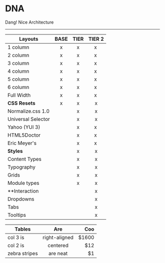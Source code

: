 # DNA #
Dang! Nice Architecture

---


| Layouts            | BASE | TIER | TIER 2 |
| ------------------ |:----:|:----:| :-----:|
| 1 column           | x    | x    | x      |
| 2 column           | x    | x    | x      |
| 3 column           | x    | x    | x      |
| 4 column           | x    | x    | x      |
| 5 column           | x    | x    | x      |
| 6 column           | x    | x    | x      |
| Full Width         | x    | x    | x      |
| **CSS Resets**     | x    | x    | x      |
| Normalize.css 1.0  |      | x    | x      |
| Universal Selector |      | x    | x      |
| Yahoo (YUI 3)      |      | x    | x      |
| HTML5Doctor        |      | x    | x      |
| Eric Meyer's       |      | x    | x      |
| **Styles**         |      | x    | x      |
| Content Types      |      | x    | x      |
| Typography         |      | x    | x      |
| Grids              |      | x    | x      |
| Module types       |      | x    | x      |
| **Interaction      |      |      | x      |
| Dropdowns          |      |      | x      |
| Tabs               |      |      | x      |
| Tooltips           |      |      | x      |

| Tables        | Are         | Coo |
| ------------- |:-------------:| -----:|
| col 3 is      | right-aligned | $1600 |
| col 2 is      | centered      |   $12 |
| zebra stripes | are neat      |    $1 |